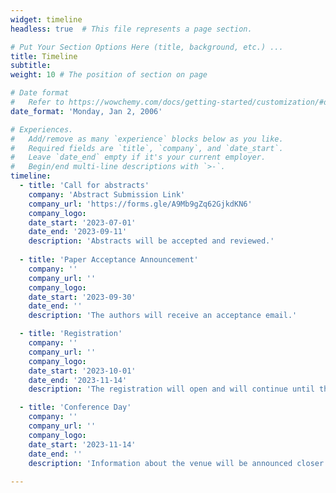 ```yaml
---
widget: timeline
headless: true  # This file represents a page section.

# Put Your Section Options Here (title, background, etc.) ...
title: Timeline
subtitle:
weight: 10 # The position of section on page

# Date format
#   Refer to https://wowchemy.com/docs/getting-started/customization/#date-format
date_format: 'Monday, Jan 2, 2006'

# Experiences.
#   Add/remove as many `experience` blocks below as you like.
#   Required fields are `title`, `company`, and `date_start`.
#   Leave `date_end` empty if it's your current employer.
#   Begin/end multi-line descriptions with `>-`.
timeline:
  - title: 'Call for abstracts'
    company: 'Abstract Submission Link'
    company_url: 'https://forms.gle/A9Mb9gZq62GjkdKN6'
    company_logo:
    date_start: '2023-07-01'
    date_end: '2023-09-11' 
    description: 'Abstracts will be accepted and reviewed.'
                
  - title: 'Paper Acceptance Announcement'
    company: ''
    company_url: ''
    company_logo:
    date_start: '2023-09-30'
    date_end: ''
    description: 'The authors will receive an acceptance email.'

  - title: 'Registration'
    company: ''
    company_url: ''
    company_logo:
    date_start: '2023-10-01' 
    date_end: '2023-11-14' 
    description: 'The registration will open and will continue until the day of the conference or the maximum number of attendees.'

  - title: 'Conference Day'
    company: ''
    company_url: ''
    company_logo:
    date_start: '2023-11-14' 
    date_end: ''
    description: 'Information about the venue will be announced closer to the date.'
    
--- 
```

